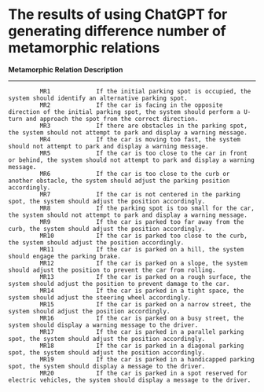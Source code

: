 # The results of using ChatGPT for generating difference number of metamorphic relations

   **Metamorphic Relation**                    **Description**
  -------------------------- ------------------------------------------------------------------------------------------------------------------------------------------------------------------
             MR1             If the initial parking spot is occupied, the system should identify an alternative parking spot.
             MR2             If the car is facing in the opposite direction of the initial parking spot, the system should perform a U-turn and approach the spot from the correct direction.
             MR3             If there are obstacles in the parking spot, the system should not attempt to park and display a warning message.
             MR4             If the car is moving too fast, the system should not attempt to park and display a warning message.
             MR5             If the car is too close to the car in front or behind, the system should not attempt to park and display a warning message.
             MR6             If the car is too close to the curb or another obstacle, the system should adjust the parking position accordingly.
             MR7             If the car is not centered in the parking spot, the system should adjust the position accordingly.
             MR8             If the parking spot is too small for the car, the system should not attempt to park and display a warning message.
             MR9             If the car is parked too far away from the curb, the system should adjust the position accordingly.
             MR10            If the car is parked too close to the curb, the system should adjust the position accordingly.
             MR11            If the car is parked on a hill, the system should engage the parking brake.
             MR12            If the car is parked on a slope, the system should adjust the position to prevent the car from rolling.
             MR13            If the car is parked on a rough surface, the system should adjust the position to prevent damage to the car.
             MR14            If the car is parked in a tight space, the system should adjust the steering wheel accordingly.
             MR15            If the car is parked on a narrow street, the system should adjust the position accordingly.
             MR16            If the car is parked on a busy street, the system should display a warning message to the driver.
             MR17            If the car is parked in a parallel parking spot, the system should adjust the position accordingly.
             MR18            If the car is parked in a diagonal parking spot, the system should adjust the position accordingly.
             MR19            If the car is parked in a handicapped parking spot, the system should display a message to the driver.
             MR20            If the car is parked in a spot reserved for electric vehicles, the system should display a message to the driver.




